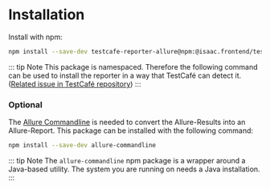 # Installation

Install with npm:

```sh
npm install --save-dev testcafe-reporter-allure@npm:@isaac.frontend/testcafe-reporter-allure
```

::: tip Note
This package is namespaced. Therefore the following command can be used to install the reporter in a way that TestCafé can detect it.  ([Related issue in TestCafé repository](https://github.com/DevExpress/testcafe/issues/4692))
:::

### Optional
The [Allure Commandline](https://www.npmjs.com/package/allure-commandline) is needed to convert the Allure-Results into an Allure-Report. This package can be installed with the following command:

```sh
npm install --save-dev allure-commandline
```
::: tip Note
The `allure-commandline` npm package is a wrapper around a Java-based utility. The system you are running on needs a Java installation.
:::